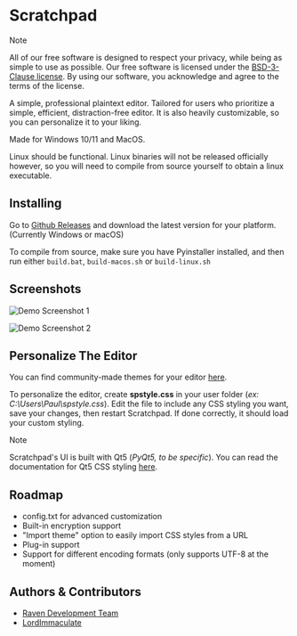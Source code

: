 
# Scratchpad

> [!NOTE]
> All of our free software is designed to respect your privacy, while being as simple to use as possible. Our free software is licensed under the [BSD-3-Clause license](https://ravendevteam.org/files/BSD-3-Clause.txt). By using our software, you acknowledge and agree to the terms of the license.

A simple, professional plaintext editor. Tailored for users who prioritize a simple, efficient, distraction-free editor. It is also heavily customizable, so you can personalize it to your liking.

Made for Windows 10/11 and MacOS.

Linux should be functional. Linux binaries will not be released officially however, so you will need to compile from source yourself to obtain a linux executable.

## Installing
Go to [Github Releases](https://github.com/ravendevteam/scratchpad/releases) and download the latest version for your platform. (Currently Windows or macOS)

To compile from source, make sure you have Pyinstaller installed, and then run either `build.bat`, `build-macos.sh` or `build-linux.sh`

## Screenshots

![Demo Screenshot 1](https://raw.githubusercontent.com/ravendevteam/scratchpad/refs/heads/main/demo_screenshot_1.png)

![Demo Screenshot 2](https://raw.githubusercontent.com/ravendevteam/scratchpad/refs/heads/main/demo_screenshot_2.png)

## Personalize The Editor

You can find community-made themes for your editor [here](https://github.com/ravendevteam/scratchpad-themes).

To personalize the editor, create **spstyle.css** in your user folder (*ex: C:\Users\Paul\spstyle.css*). Edit the file to include any CSS styling you want, save your changes, then restart Scratchpad. If done correctly, it should load your custom styling.

> [!NOTE]
> Scratchpad's UI is built with Qt5 (*PyQt5, to be specific*). You can read the documentation for Qt5 CSS styling [here](https://doc.qt.io/qt-5/stylesheet-syntax.html).

## Roadmap

- config.txt for advanced customization
- Built-in encryption support
- "Import theme" option to easily import CSS styles from a URL
- Plug-in support
- Support for different encoding formats (only supports UTF-8 at the moment)
## Authors & Contributors

- [Raven Development Team](https://ravendevteam.org/)
- [LordImmaculate](https://github.com/lordimmaculate)
